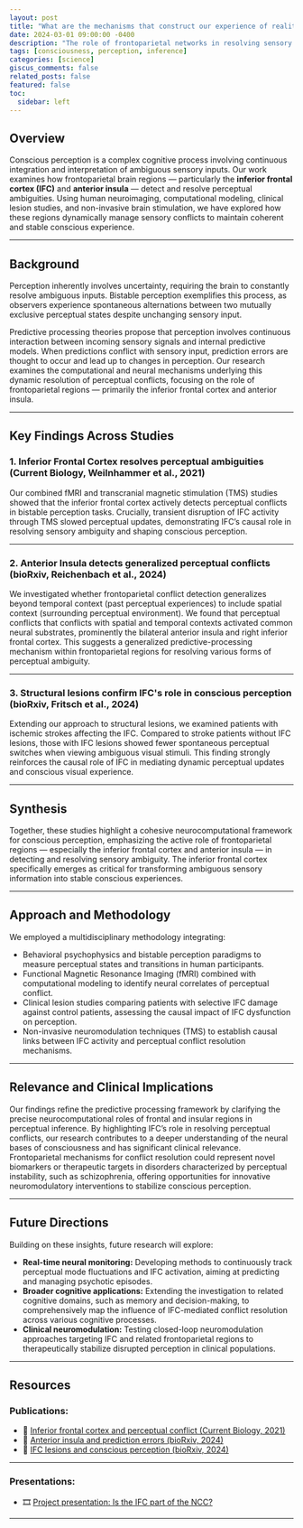 ```yaml
---
layout: post
title: "What are the mechanisms that construct our experience of reality, and how do they fail in psychosis?"
date: 2024-03-01 09:00:00 -0400
description: "The role of frontoparietal networks in resolving sensory ambiguity"
tags: [consciousness, perception, inference]
categories: [science]
giscus_comments: false
related_posts: false
featured: false
toc:
  sidebar: left
---
```


## Overview

Conscious perception is a complex cognitive process involving continuous integration and interpretation of ambiguous sensory inputs. Our work examines how frontoparietal brain regions — particularly the **inferior frontal cortex (IFC)** and **anterior insula** — detect and resolve perceptual ambiguities. Using human neuroimaging, computational modeling, clinical lesion studies, and non-invasive brain stimulation, we have explored how these regions dynamically manage sensory conflicts to maintain coherent and stable conscious experience.

---

## Background

Perception inherently involves uncertainty, requiring the brain to constantly resolve ambiguous inputs. Bistable perception exemplifies this process, as observers experience spontaneous alternations between two mutually exclusive perceptual states despite unchanging sensory input. 

Predictive processing theories propose that perception involves continuous interaction between incoming sensory signals and internal predictive models. When predictions conflict with sensory input, prediction errors are thought to occur and lead up to changes in perception. Our research examines the computational and neural mechanisms underlying this dynamic resolution of perceptual conflicts, focusing on the role of frontoparietal regions — primarily the inferior frontal cortex and anterior insula.

---

## Key Findings Across Studies

### 1. Inferior Frontal Cortex resolves perceptual ambiguities (Current Biology, Weilnhammer et al., 2021)

Our combined fMRI and transcranial magnetic stimulation (TMS) studies showed that the inferior frontal cortex actively detects perceptual conflicts in bistable perception tasks. Crucially, transient disruption of IFC activity through TMS slowed perceptual updates, demonstrating IFC’s causal role in resolving sensory ambiguity and shaping conscious perception.

---

### 2. Anterior Insula detects generalized perceptual conflicts (bioRxiv, Reichenbach et al., 2024)

We investigated whether frontoparietal conflict detection generalizes beyond temporal context (past perceptual experiences) to include spatial context (surrounding perceptual environment). We found that perceptual conflicts that conflicts with spatial and temporal contexts activated common neural substrates, prominently the bilateral anterior insula and right inferior frontal cortex. This suggests a generalized predictive-processing mechanism within frontoparietal regions for resolving various forms of perceptual ambiguity.

---

### 3. Structural lesions confirm IFC's role in conscious perception (bioRxiv, Fritsch et al., 2024)

Extending our approach to structural lesions, we examined patients with ischemic strokes affecting the IFC. Compared to stroke patients without IFC lesions, those with IFC lesions showed fewer spontaneous perceptual switches when viewing ambiguous visual stimuli. This finding strongly reinforces the causal role of IFC in mediating dynamic perceptual updates and conscious visual experience.

---

## Synthesis

Together, these studies highlight a cohesive neurocomputational framework for conscious perception, emphasizing the active role of frontoparietal regions — especially the inferior frontal cortex and anterior insula — in detecting and resolving sensory ambiguity. The inferior frontal cortex specifically emerges as critical for transforming ambiguous sensory information into stable conscious experiences.

---

## Approach and Methodology

We employed a multidisciplinary methodology integrating:

- Behavioral psychophysics and bistable perception paradigms to measure perceptual states and transitions in human participants.
- Functional Magnetic Resonance Imaging (fMRI) combined with computational modeling to identify neural correlates of perceptual conflict.
- Clinical lesion studies comparing patients with selective IFC damage against control patients, assessing the causal impact of IFC dysfunction on perception.
- Non-invasive neuromodulation techniques (TMS) to establish causal links between IFC activity and perceptual conflict resolution mechanisms.

---

## Relevance and Clinical Implications

Our findings refine the predictive processing framework by clarifying the precise neurocomputational roles of frontal and insular regions in perceptual inference. By highlighting IFC’s role in resolving perceptual conflicts, our research contributes to a deeper understanding of the neural bases of consciousness and has significant clinical relevance. Frontoparietal mechanisms for conflict resolution could represent novel biomarkers or therapeutic targets in disorders characterized by perceptual instability, such as schizophrenia, offering opportunities for innovative neuromodulatory interventions to stabilize conscious perception.

---

## Future Directions

Building on these insights, future research will explore:

- **Real-time neural monitoring:** Developing methods to continuously track perceptual mode fluctuations and IFC activation, aiming at predicting and managing psychotic episodes.
- **Broader cognitive applications:** Extending the investigation to related cognitive domains, such as memory and decision-making, to comprehensively map the influence of IFC-mediated conflict resolution across various cognitive processes.
- **Clinical neuromodulation:** Testing closed-loop neuromodulation approaches targeting IFC and related frontoparietal regions to therapeutically stabilize disrupted perception in clinical populations.

---

## Resources

### Publications:
- 📄 [Inferior frontal cortex and perceptual conflict (Current Biology, 2021)](https://doi.org/10.1016/j.cub.2021.04.043)
- 📄 [Anterior insula and prediction errors (bioRxiv, 2024)](https://doi.org/10.1101/2024.05.29.595872)
- 📄 [IFC lesions and conscious perception (bioRxiv, 2024)](https://doi.org/10.1101/2024.08.24.609496)

---

### Presentations:
- 🎞️ [Project presentation: Is the IFC part of the NCC?](https://veithweilnhammer.github.io/assets/reveal/CCN.html)

---